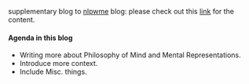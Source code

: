 supplementary blog to [nlpwme](https://shiyis.github.io/nlpwme/) blog: please check out this [link](https://shiyis.github.io/nlp-docs/) for the content.


#### Agenda in this blog


- Writing more about Philosophy of Mind and Mental Representations.
- Introduce more context.
- Include Misc. things.
